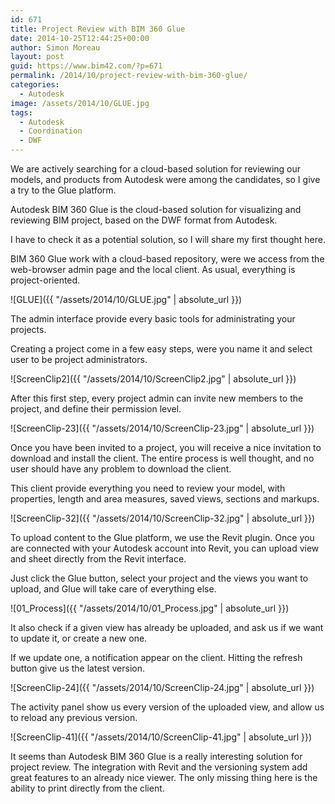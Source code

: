 ```yaml
---
id: 671
title: Project Review with BIM 360 Glue
date: 2014-10-25T12:44:25+00:00
author: Simon Moreau
layout: post
guid: https://www.bim42.com/?p=671
permalink: /2014/10/project-review-with-bim-360-glue/
categories:
  - Autodesk
image: /assets/2014/10/GLUE.jpg
tags:
  - Autodesk
  - Coordination
  - DWF
---
```

We are actively searching for a cloud-based solution for reviewing our models, and products from Autodesk were among the candidates, so I give a try to the Glue platform.

Autodesk BIM 360 Glue is the cloud-based solution for visualizing and reviewing BIM project, based on the DWF format from Autodesk.

I have to check it as a potential solution, so I will share my first thought here.

BIM 360 Glue work with a cloud-based repository, were we access from the web-browser admin page and the local client. As usual, everything is project-oriented.

![GLUE]({{ "/assets/2014/10/GLUE.jpg" | absolute_url }})

The admin interface provide every basic tools for administrating your projects.

Creating a project come in a few easy steps, were you name it and select user to be project administrators.

![ScreenClip2]({{ "/assets/2014/10/ScreenClip2.jpg" | absolute_url }})

After this first step, every project admin can invite new members to the project, and define their permission level.

![ScreenClip-23]({{ "/assets/2014/10/ScreenClip-23.jpg" | absolute_url }})

Once you have been invited to a project, you will receive a nice invitation to download and install the client. The entire process is well thought, and no user should have any problem to download the client.

This client provide everything you need to review your model, with properties, length and area measures, saved views, sections and markups.

![ScreenClip-32]({{ "/assets/2014/10/ScreenClip-32.jpg" | absolute_url }})

To upload content to the Glue platform, we use the Revit plugin. Once you are connected with your Autodesk account into Revit, you can upload view and sheet directly from the Revit interface.

Just click the Glue button, select your project and the views you want to upload, and Glue will take care of everything else.

![01_Process]({{ "/assets/2014/10/01_Process.jpg" | absolute_url }})

It also check if a given view has already be uploaded, and ask us if we want to update it, or create a new one.

If we update one, a notification appear on the client. Hitting the refresh button give us the latest version.

![ScreenClip-24]({{ "/assets/2014/10/ScreenClip-24.jpg" | absolute_url }})

The activity panel show us every version of the uploaded view, and allow us to reload any previous version.

![ScreenClip-41]({{ "/assets/2014/10/ScreenClip-41.jpg" | absolute_url }})

It seems than Autodesk BIM 360 Glue is a really interesting solution for project review. The integration with Revit and the versioning system add great features to an already nice viewer. The only missing thing here is the ability to print directly from the client.